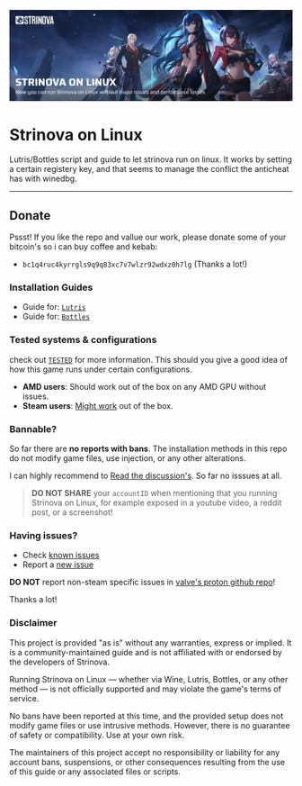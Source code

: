 ![](./images/cover.png)

# Strinova on Linux
Lutris/Bottles script and guide to let strinova run on linux. It works by setting a certain registery key, and that seems to manage the conflict the anticheat has with winedbg.

<hr></hr>

## Donate
Pssst! If you like the repo and vallue our work, please donate some of your bitcoin's so i can buy coffee and kebab:
- `bc1q4ruc4kyrrgls9q9q83xc7v7wlzr92wdxz0h7lg` (Thanks a lot!)

### Installation Guides
- Guide for: [`Lutris`](./lutris/INSTALLATION.md)
- Guide for: [`Bottles`](./bottles/INSTALLATION.md)

### Tested systems & configurations
check out [`TESTED`](./TESTED.md) for more information. This should you give a good idea of how this game runs under certain configurations.

- **AMD users**: Should work out of the box on any AMD GPU without issues.
- **Steam users**: [Might work](https://github.com/aamaanaa/strinova-linux/issues/28) out of the box.

### Bannable?
So far there are **no reports with bans**. The installation methods in this repo do not modify game files, use injection, or any other alterations.

I can highly recommend to [Read the discussion's](https://github.com/aamaanaa/strinova-linux/discussions/31). So far no isssues at all.

> **DO NOT SHARE** your `accountID` when mentioning that you running Strinova on Linux, for example exposed in a youtube video, a reddit post, or a screenshot!

### Having issues?
- Check [known issues](./KNOWN_ISSUES.md) 
- Report a [new issue](https://github.com/aamaanaa/strinova-linux/issues/new/choose)

**DO NOT** report non-steam specific issues in [valve's proton github repo](https://github.com/ValveSoftware/Proton/issues/8262)!

Thanks a lot!

### Disclaimer
This project is provided "as is" without any warranties, express or implied. It is a community-maintained guide and is not affiliated with or endorsed by the developers of Strinova.

Running Strinova on Linux — whether via Wine, Lutris, Bottles, or any other method — is not officially supported and may violate the game's terms of service.

No bans have been reported at this time, and the provided setup does not modify game files or use intrusive methods. However, there is no guarantee of safety or compatibility. Use at your own risk.

The maintainers of this project accept no responsibility or liability for any account bans, suspensions, or other consequences resulting from the use of this guide or any associated files or scripts.
